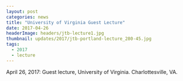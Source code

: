 ```yaml
---
layout: post
categories: news
title: "University of Virginia Guest Lecture"
date: 2017-04-26
headerImage: headers/jtb-lecture1.jpg
thumbnail: updates/2017/jtb-portland-lecture_280-45.jpg
tags:
  - 2017
  - lecture
---
```


April 26, 2017: Guest lecture, University of Virginia. Charlottesville, VA.
